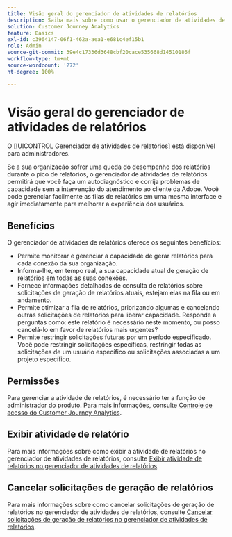```yaml
---
title: Visão geral do gerenciador de atividades de relatórios
description: Saiba mais sobre como usar o gerenciador de atividades de relatórios para diagnosticar e corrigir problemas de capacidade durante os horários de pico de relatórios.
solution: Customer Journey Analytics
feature: Basics
exl-id: c3964147-06f1-462a-aea1-e681c4ef15b1
role: Admin
source-git-commit: 39e4c17336d3648cbf20cace535668d14510186f
workflow-type: tm+mt
source-wordcount: '272'
ht-degree: 100%

---
```


# Visão geral do gerenciador de atividades de relatórios

O [!UICONTROL Gerenciador de atividades de relatórios] está disponível para administradores.

Se a sua organização sofrer uma queda do desempenho dos relatórios durante o pico de relatórios, o gerenciador de atividades de relatórios permitirá que você faça um autodiagnóstico e corrija problemas de capacidade sem a intervenção do atendimento ao cliente da Adobe. Você pode gerenciar facilmente as filas de relatórios em uma mesma interface e agir imediatamente para melhorar a experiência dos usuários.

## Benefícios

O gerenciador de atividades de relatórios oferece os seguintes benefícios:

* Permite monitorar e gerenciar a capacidade de gerar relatórios para cada conexão da sua organização.
* Informa-lhe, em tempo real, a sua capacidade atual de geração de relatórios em todas as suas conexões.
* Fornece informações detalhadas de consulta de relatórios sobre solicitações de geração de relatórios atuais, estejam elas na fila ou em andamento.
* Permite otimizar a fila de relatórios, priorizando algumas e cancelando outras solicitações de relatórios para liberar capacidade. Responde a perguntas como: este relatório é necessário neste momento, ou posso cancelá-lo em favor de relatórios mais urgentes?
* Permite restringir solicitações futuras por um período especificado. Você pode restringir solicitações específicas, restringir todas as solicitações de um usuário específico ou solicitações associadas a um projeto específico.

## Permissões

<!-- update for CJA -->

Para gerenciar a atividade de relatórios, é necessário ter a função de administrador do produto. Para mais informações, consulte [Controle de acesso do Customer Journey Analytics](/help/technotes/access-control.md).

## Exibir atividade de relatório

Para mais informações sobre como exibir a atividade de relatórios no gerenciador de atividades de relatórios, consulte [Exibir atividade de relatórios no gerenciador de atividades de relatórios](/help/reporting-activity-manager/reporting-activity.md).

## Cancelar solicitações de geração de relatórios

Para mais informações sobre como cancelar solicitações de geração de relatórios no gerenciador de atividades de relatórios, consulte [Cancelar solicitações de geração de relatórios no gerenciador de atividades de relatórios](/help/reporting-activity-manager/reporting-activity-cancel-requests.md).
